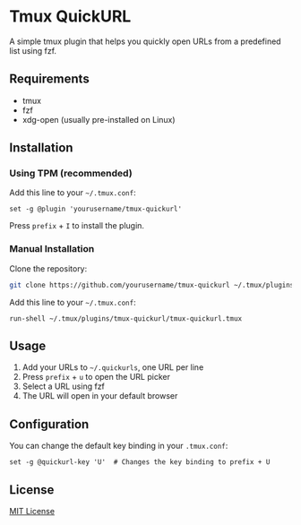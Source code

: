 # Tmux QuickURL

A simple tmux plugin that helps you quickly open URLs from a predefined list using fzf.

## Requirements

- tmux
- fzf
- xdg-open (usually pre-installed on Linux)

## Installation

### Using TPM (recommended)

Add this line to your `~/.tmux.conf`:

```tmux
set -g @plugin 'yourusername/tmux-quickurl'
```

Press `prefix` + `I` to install the plugin.

### Manual Installation

Clone the repository:

```bash
git clone https://github.com/yourusername/tmux-quickurl ~/.tmux/plugins/tmux-quickurl
```

Add this line to your `~/.tmux.conf`:

```tmux
run-shell ~/.tmux/plugins/tmux-quickurl/tmux-quickurl.tmux
```

## Usage

1. Add your URLs to `~/.quickurls`, one URL per line
2. Press `prefix` + `u` to open the URL picker
3. Select a URL using fzf
4. The URL will open in your default browser

## Configuration

You can change the default key binding in your `.tmux.conf`:

```tmux
set -g @quickurl-key 'U'  # Changes the key binding to prefix + U
```

## License

[MIT License](https://mit-license.org/)
